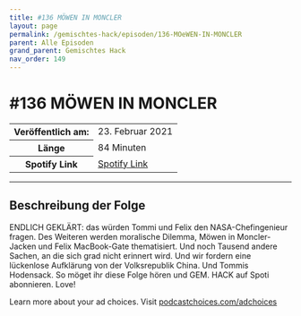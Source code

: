 ```yaml
---
title: #136 MÖWEN IN MONCLER 
layout: page
permalink: /gemischtes-hack/episoden/136-MOeWEN-IN-MONCLER
parent: Alle Episoden
grand_parent: Gemischtes Hack
nav_order: 149
---
```


# #136 MÖWEN IN MONCLER 
<table class="resp-table dcf-table dcf-table-responsive dcf-table-bordered dcf-table-striped dcf-w-100%">
                    <tbody>
                        <tr>
                            <th scope="row">Veröffentlich am:</th>
                            <td data-label="Veröffentlich am:">23. Februar 2021</td>
                        </tr>
                        <tr>
                            <th scope="row">Länge </th>
                            <td data-label="Länge ">84 Minuten</td>
                        </tr><tr>
                                <th scope="row">Spotify Link</th>
                                <td data-label="Spotify Link"><a href="https://open.spotify.com/episode/1NJ2jJkY9C3dMOwoJQoDdg">Spotify Link</a></td>
                            </tr></tbody>
                </table>

***

## Beschreibung der Folge

<div>
<p>ENDLICH GEKLÄRT: das würden Tommi und Felix den NASA-Chefingenieur fragen. Des Weiteren werden moralische Dilemma, Möwen in Moncler-Jacken und Felix MacBook-Gate thematisiert. Und noch Tausend andere Sachen, an die sich grad nicht erinnert wird. Und wir fordern eine lückenlose Aufklärung von der Volksrepublik China. Und Tommis Hodensack. So möget ihr diese Folge hören und GEM. HACK auf Spoti abonnieren. Love!</p><p> </p><p>Learn more about your ad choices. Visit <a href="https://podcastchoices.com/adchoices">podcastchoices.com/adchoices</a></p>  
</div>

